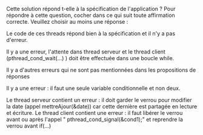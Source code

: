 Cette solution répond t-elle à la spécification de l'application ? Pour répondre à cette question, cocher dans ce qui suit toute affirmation correcte.
Veuillez choisir au moins une réponse :

Le code de ces threads répond bien à la spécification et il n'y a pas d'erreur.

Il y a une erreur, l'attente dans thread serveur et le thread client (pthread_cond_wait(...) ) doit être effectuée dans une boucle while. 

Il y a d'autres erreurs qui ne sont pas mentionnées dans les propositions de réponses

Il y a une erreur : il faut une seule variable conditionnelle et non deux.

Le thread serveur contient un erreur : il doit garder le verrou pour modifier la date (appel mettreAjour(&date)) car cette dernière est partagée en lecture et écriture.
Le thread client contient une erreur : il faut libérer le verrou avant ou après l'appel " pthread_cond_signal(&cond1);" et reprendre la verrou avant if(...)

